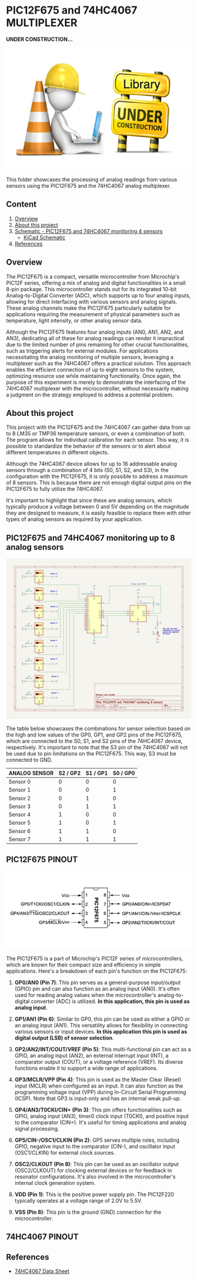 # PIC12F675 and 74HC4067 MULTIPLEXER 

**UNDER  CONSTRUCTION...**


![UNDER  CONSTRUCTION](../../../images/under_construction.png)


This folder showcases the processing of analog readings from various sensors using the PIC12F675 and the 74HC4067 analog multiplexer.


## Content

1. [Overview](#overview)
2. [About this project](#about-this-project)
3. [Schematic - PIC12F675 and 74HC4067 monitoring 4 sensors](#pic12f675-and-74HC4067-monitoring-4-sensors)
    * [KiCad Schematic](./KiCad/)
8. [References](#references)



## Overview

The PIC12F675 is a compact, versatile microcontroller from Microchip's PIC12F series, offering a mix of analog and digital functionalities in a small 8-pin package. This microcontroller stands out for its integrated 10-bit Analog-to-Digital Converter (ADC), which supports up to four analog inputs, allowing for direct interfacing with various sensors and analog signals. These analog channels make the PIC12F675 particularly suitable for applications requiring the measurement of physical parameters such as temperature, light intensity, or other analog sensor data.

Although the PIC12F675 features four analog inputs (AN0, AN1, AN2, and AN3), dedicating all of these for analog readings can render it impractical due to the limited number of pins remaining for other crucial functionalities, such as triggering alerts for external modules. For applications necessitating the analog monitoring of multiple sensors, leveraging a multiplexer such as the 74HC4067 offers a practical solution. This approach enables the efficient connection of up to eight sensors to the system, optimizing resource use while maintaining functionality. Once again, the purpose of this experiment is merely to demonstrate the interfacing of the 74HC4067 multiplexer with the microcontroller, without necessarily making a judgment on the strategy employed to address a potential problem.

## About this project 

This project with the PIC12F675 and the 74HC4067 can gather data from up to 8 LM35 or TMP36 temperature sensors, or even a combination of both. The program allows for individual calibration for each sensor. This way, it is possible to standardize the behavior of the sensors or to alert about different temperatures in different objects.

Although the 74HC4067 device allows for up to 16 addressable analog sensors through a combination of 4 bits (S0, S1, S2, and S3), in the configuration with the PIC12F675, it is only possible to address a maximum of 8 sensors. This is because there are not enough digital output pins on the PIC12F675 to fully utilize the 74HC4067.

It's important to highlight that since these are analog sensors, which typically produce a voltage between 0 and 5V depending on the magnitude they are designed to measure, it is easily feasible to replace them with other types of analog sensors as required by your application.


## PIC12F675 and 74HC4067 monitoring up to 8 analog sensors


![PIC12F675 and 74HC4067 monitoring up to 8 analog sensors](./SCHEMATIC_pic12f675_74hc4067_4_sensors.jpg)


The table below showcases the combinations for sensor selection based on the high and low values of the GP0, GP1, and GP2 pins of the PIC12F675, which are connected to the S0, S1, and S2 pins of the 74HC4067 device, respectively. It's important to note that the S3 pin of the 74HC4067 will not be used due to pin limitations on the PIC12F675. This way, S3 must be connected to GND.


| ANALOG SENSOR |  S2 / GP2  |  S1 / GP1 | S0 / GP0 |   
| --------------| ---------  | --------- | -------- |
|   Sensor 0    |     0      |    0      |     0    |
|   Sensor 1    |     0      |    0      |     1    |
|   Sensor 2    |     0      |    1      |     0    |
|   Sensor 3    |     0      |    1      |     1    |
|   Sensor 4    |     1      |    0      |     0    |
|   Sensor 5    |     1      |    0      |     1    |
|   Sensor 6    |     1      |    1      |     0    |
|   Sensor 7    |     1      |    1      |     1    |


## PIC12F675 PINOUT

![PIC12F675 PINOUT](../../../images/PIC12F675_PINOUT.png)


The PIC12F675 is a part of Microchip's PIC12F series of microcontrollers, which are known for their compact size and efficiency in simple applications. Here's a breakdown of each pin's function on the PIC12F675:

1. **GP0/AN0 (Pin 7)**: This pin serves as a general-purpose input/output (GPIO) pin and can also function as an analog input (AN0). It's often used for reading analog values when the microcontroller's analog-to-digital converter (ADC) is utilized. **In this application, this pin is used as analog input**.

2. **GP1/AN1 (Pin 6)**: Similar to GP0, this pin can be used as either a GPIO or an analog input (AN1). This versatility allows for flexibility in connecting various sensors or input devices. **In this application this pin is used as digital output (LSB) of sensor selection**. 

3. **GP2/AN2/INT/COUT/VREF (Pin 5)**: This multi-functional pin can act as a GPIO, an analog input (AN2), an external interrupt input (INT), a comparator output (COUT), or a voltage reference (VREF). Its diverse functions enable it to support a wide range of applications.

4. **GP3/MCLR/VPP (Pin 4)**: This pin is used as the Master Clear (Reset) input (MCLR) when configured as an input. It can also function as the programming voltage input (VPP) during In-Circuit Serial Programming (ICSP). Note that GP3 is input-only and has an internal weak pull-up.

5. **GP4/AN3/T0CKI/CIN+ (Pin 3)**: This pin offers functionalities such as GPIO, analog input (AN3), timer0 clock input (T0CKI), and positive input to the comparator (CIN+). It's useful for timing applications and analog signal processing.

6. **GP5/CIN-/OSC1/CLKIN (Pin 2)**: GP5 serves multiple roles, including GPIO, negative input to the comparator (CIN-), and oscillator input (OSC1/CLKIN) for external clock sources.

7. **OSC2/CLKOUT (Pin 8)**: This pin can be used as an oscillator output (OSC2/CLKOUT) for clocking external devices or for feedback in resonator configurations. It's also involved in the microcontroller's internal clock generation system.

8. **VDD (Pin 1)**: This is the positive power supply pin. The PIC12F220 typically operates at a voltage range of 2.0V to 5.5V.

9. **VSS (Pin 8)**: This pin is the ground (GND) connection for the microcontroller.


## 74HC4067 PINOUT 



## References

- [74HC4067 Data Sheet](https://www.ti.com/lit/ds/symlink/cd74hc4067.pdf?ts=1712408119726&ref_url=https%253A%252F%252Fwww.ti.com%252Fproduct%252FCD74HC4067%253Futm_source%253Dgoogle%2526utm_medium%253Dcpc%2526utm_campaign%253Dasc-int-null-44700045336317248_prodfolderdynamic-cpc-pf-google-wwe_int%2526utm_content%253Dprodfolddynamic%2526ds_k%253DDYNAMIC+SEARCH+ADS%2526DCM%253Dyes%2526gad_source%253D1%2526gclid%253DCj0KCQjw5cOwBhCiARIsAJ5njua--idu3oMmmJlBPdJG1XiHKPkUcuo6TcF6jwI5wmPTOeduiskG2oAaAoujEALw_wcB%2526gclsrc%253Daw.ds)
